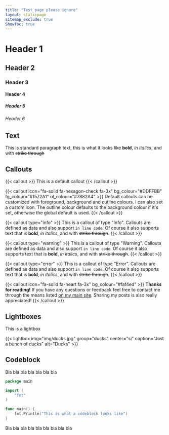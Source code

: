 ```yaml
---
title: "Test page please ignore"
layout: staticpage
sitemap_exclude: true
ShowToc: true
---
```


# Header 1
## Header 2
### Header 3
#### Header 4
##### Header 5
###### Header 6

## Text
This is standard paragraph text, this is what it looks like **bold**, *in italics*, and with ~~strike through~~

## Callouts
{{< callout >}}
This is a default callout
{{< /callout >}}

{{< callout icon="fa-solid fa-hexagon-check fa-3x" bg_colour="#DDFFBB" fg_colour="#1572A1" ol_colour="#7882A4" >}}
Default callouts can be customized with foreground, background and outline colours. I can also set a custom icon. The outline colour defaults to the background colour if it's set, otherwise the global default is used.
{{< /callout >}}

{{< callout type="info" >}}
This is a callout of type "Info". Callouts are defined as data and also support `in line code`. Of course it also supports text that is **bold**, *in italics*, and with ~~strike through~~.
{{< /callout >}}

{{< callout type="warning" >}}
This is a callout of type "Warning". Callouts are defined as data and also support `in line code`. Of course it also supports text that is **bold**, *in italics*, and with ~~strike through~~.
{{< /callout >}}

{{< callout type="error" >}}
This is a callout of type "Error". Callouts are defined as data and also support `in line code`. Of course it also supports text that is **bold**, *in italics*, and with ~~strike through~~.
{{< /callout >}}  

{{< callout icon="fa-solid fa-heart fa-3x" bg_colour="#faf4ed" >}}
**Thanks for reading!** If you have any questions or feedback feel free to contact me through the means listed [on my main site](https://dylanmaassen.nl). Sharing my posts is also really appreciated!
{{< /callout >}}

## Lightboxes
This is a lightbox

{{< lightbox img="img/ducks.jpg" group="ducks" center="si" caption="Just a bunch of ducks" alt="Ducks" >}}

## Codeblock
Bla bla bla bla bla bla bla
```go
package main

import (
    "fmt"
)

func main() {
    fmt.Println("This is what a codeblock looks like")
}
```
Bla bla bla bla bla bla bla bla bla
